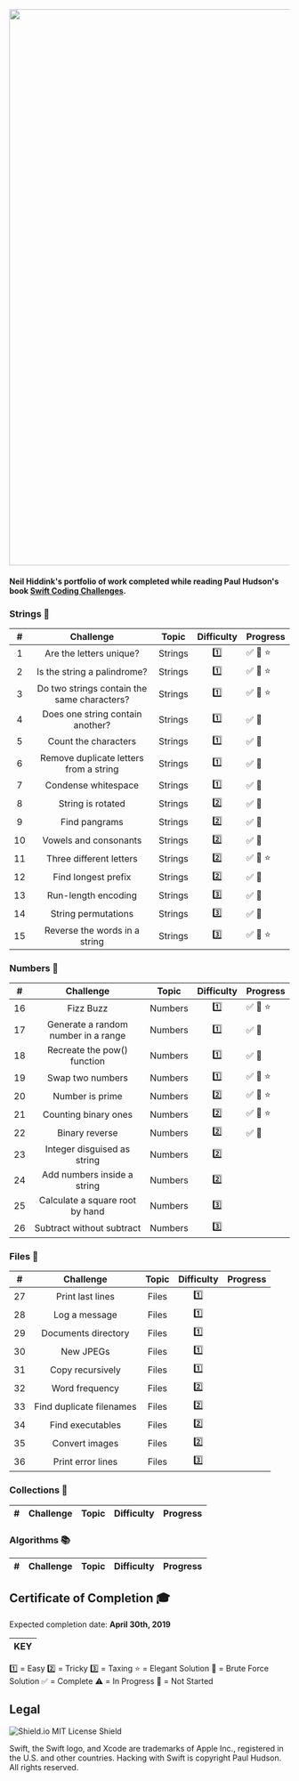 <img src="https://github.com/nhiddink/HackingWithSwift/blob/master/logo.png" width="1000">

#### Neil Hiddink's portfolio of work completed while reading Paul Hudson's book [Swift Coding Challenges](https://www.hackingwithswift.com/store/swift-coding-challenges). 

### Strings 📕

| #    | Challenge                    | Topic   | Difficulty | Progress  |
| :--: | :--------------------------: | :-----: | :--------: | :-------- |
| 1    | Are the letters unique?      | Strings | 1️⃣         | ✅ 🔨 ⭐️  |
| 2    | Is the string a palindrome?  | Strings | 1️⃣         | ✅ 🔨 ⭐️|
| 3    | Do two strings contain the same characters? | Strings | 1️⃣ | ✅ 🔨 ⭐️ |
| 4    | Does one string contain another? | Strings | 1️⃣ | ✅ 🔨 |
| 5    | Count the characters | Strings | 1️⃣ | ✅ 🔨 |
| 6    | Remove duplicate letters from a string | Strings | 1️⃣ | ✅ 🔨 |
| 7    | Condense whitespace | Strings | 1️⃣ | ✅ 🔨 |
| 8    | String is rotated | Strings | 2️⃣ | ✅ 🔨 |
| 9    | Find pangrams | Strings | 2️⃣ | ✅ 🔨 |
| 10   | Vowels and consonants | Strings | 2️⃣ | ✅ 🔨 |
| 11   | Three different letters | Strings | 2️⃣ | ✅ 🔨 ⭐️ |
| 12   | Find longest prefix | Strings | 2️⃣ | ✅ 🔨 |
| 13   | Run-length encoding | Strings | 3️⃣ | ✅ 🔨 |
| 14   | String permutations | Strings | 3️⃣ | ✅ 🔨 |
| 15   | Reverse the words in a string | Strings | 3️⃣ | ✅ 🔨 ⭐️ |

### Numbers 📗

| #    | Challenge                    | Topic   | Difficulty | Progress  |
| :--: | :--------------------------: | :-----: | :--------: | :-------- |
| 16   | Fizz Buzz                    | Numbers | 1️⃣         | ✅ 🔨 ⭐️ |
| 17   | Generate a random number in a range | Numbers | 1️⃣ | ✅ 🔨 |
| 18   | Recreate the pow() function | Numbers | 1️⃣ | ✅ 🔨 |
| 19   | Swap two numbers | Numbers | 1️⃣ | ✅ 🔨 ⭐️ |
| 20   | Number is prime | Numbers | 2️⃣ | ✅ 🔨 ⭐️ |
| 21   | Counting binary ones | Numbers | 2️⃣ | ✅ 🔨 ⭐️ |
| 22   | Binary reverse | Numbers | 2️⃣ | ✅ 🔨 |
| 23   | Integer disguised as string | Numbers | 2️⃣ |  |
| 24   | Add numbers inside a string | Numbers | 2️⃣ |  |
| 25   | Calculate a square root by hand | Numbers | 3️⃣ |  |
| 26   | Subtract without subtract | Numbers | 3️⃣ |  |

### Files 📘

| #    | Challenge                    | Topic   | Difficulty | Progress  |
| :--: | :--------------------------: | :-----: | :--------: | :-------- |
| 27   | Print last lines | Files | 1️⃣ |  |
| 28   | Log a message | Files | 1️⃣ |  |
| 29   | Documents directory | Files | 1️⃣ |  |
| 30   | New JPEGs | Files | 1️⃣ |  |
| 31   | Copy recursively | Files | 1️⃣ |  |
| 32   | Word frequency | Files | 2️⃣ |  |
| 33   | Find duplicate filenames | Files | 2️⃣ |  |
| 34   | Find executables | Files | 2️⃣ |  |
| 35   | Convert images | Files | 2️⃣ |  |
| 36   | Print error lines | Files | 3️⃣ |  |

### Collections 📙

| #    | Challenge                    | Topic   | Difficulty | Progress  |
| :--: | :--------------------------: | :-----: | :--------: | :-------- |

### Algorithms 📚

| #    | Challenge                    | Topic   | Difficulty | Progress  |
| :--: | :--------------------------: | :-----: | :--------: | :-------- |

## Certificate of Completion 🎓

Expected completion date: **April 30th, 2019**

|  KEY  |
| ----- |
1️⃣ = Easy
2️⃣ = Tricky
3️⃣ = Taxing
⭐️ = Elegant Solution
🔨 = Brute Force Solution
✅ = Complete
⚠️ = In Progress
🛑 = Not Started

## Legal

![Shield.io MIT License Shield](https://img.shields.io/github/license/mashape/apistatus.svg)

Swift, the Swift logo, and Xcode are trademarks of Apple Inc., registered in the U.S. and other countries. Hacking with Swift is copyright Paul Hudson. All rights reserved.

